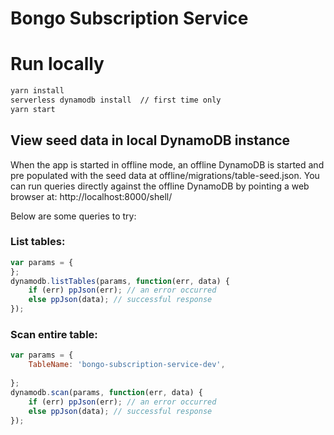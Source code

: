 # Bongo Subscription Service

# Run locally

```bash
yarn install
serverless dynamodb install  // first time only
yarn start
```

## View seed data in local DynamoDB instance
When the app is started in offline mode, an offline DynamoDB is started and pre populated
with the seed data at offline/migrations/table-seed.json. You can run queries directly against
the offline DynamoDB by pointing a web browser at: http://localhost:8000/shell/

Below are some queries to try:

### List tables:
```javascript
var params = {
};
dynamodb.listTables(params, function(err, data) {
    if (err) ppJson(err); // an error occurred
    else ppJson(data); // successful response
});
```

### Scan entire table:
```javascript
var params = {
    TableName: 'bongo-subscription-service-dev',
   
};
dynamodb.scan(params, function(err, data) {
    if (err) ppJson(err); // an error occurred
    else ppJson(data); // successful response
});
```